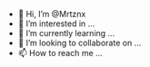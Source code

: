 - 👋 Hi, I’m @Mrtznx
- 👀 I’m interested in ...
- 🌱 I’m currently learning ...
- 💞️ I’m looking to collaborate on ...
- 📫 How to reach me ...

<!---
Mrtznx/Mrtznx is a ✨ special ✨ repository because its `README.md` (this file) appears on your GitHub profile.
You can click the Preview link to take a look at your changes.
--->
